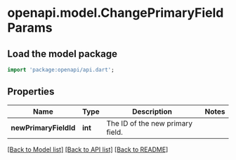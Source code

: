 # openapi.model.ChangePrimaryFieldParams

## Load the model package
```dart
import 'package:openapi/api.dart';
```

## Properties
Name | Type | Description | Notes
------------ | ------------- | ------------- | -------------
**newPrimaryFieldId** | **int** | The ID of the new primary field. | 

[[Back to Model list]](../README.md#documentation-for-models) [[Back to API list]](../README.md#documentation-for-api-endpoints) [[Back to README]](../README.md)


